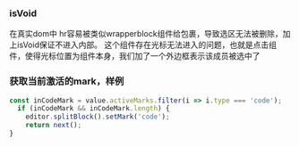 ### isVoid
在真实dom中 hr容易被类似wrapperblock组件给包裹，导致选区无法被删除，加上isVoid保证不进入内部。 这个组件存在光标无法进入的问题，也就是点击组件，使得光标位置为组件本身，我们加了一个外边框表示该成员被选中了

### 获取当前激活的mark，样例

```js	
const inCodeMark = value.activeMarks.filter(i => i.type === 'code');
  if (inCodeMark && inCodeMark.length) {
    editor.splitBlock().setMark('code');
    return next();
}
```